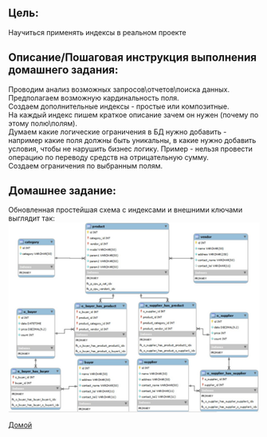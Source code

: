 ## **Цель:**  
Научиться применять индексы в реальном проекте


## **Описание/Пошаговая инструкция выполнения домашнего задания:**
Проводим анализ возможных запросов\отчетов\поиска данных.  
Предполагаем возможную кардинальность поля.  
Создаем дополнительные индексы - простые или композитные.  
На каждый индекс пишем краткое описание зачем он нужен (почему по этому полю\полям).  
Думаем какие логические ограничения в БД нужно добавить - например какие поля должны быть уникальны, в какие нужно добавить условия, чтобы не нарушить бизнес логику. Пример - нельзя провести операцию по переводу средств на отрицательную сумму.  
Создаем ограничения по выбранным полям.  

## **Домашнее задание:**  
Обновленная простейшая схема с индексами и внешними ключами выглядит так:
![](https://github.com/fermunt/OTUS-RDBMS-2023-02/blob/main/pics_homework_2/all.jpg)    



 
        
        
[Домой](https://github.com/fermunt/OTUS-RDBMS-2023-02)
